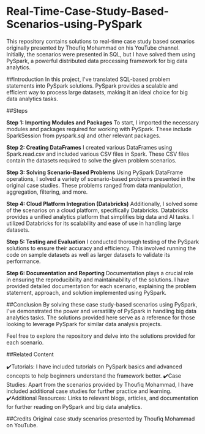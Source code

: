 # Real-Time-Case-Study-Based-Scenarios-using-PySpark
This repository contains solutions to real-time case study based scenarios originally presented by Thoufiq Mohammad on his YouTube channel. Initially, the scenarios were presented in SQL, but I have solved them using PySpark, a powerful distributed data processing framework for big data analytics.

##Introduction
In this project, I've translated SQL-based problem statements into PySpark solutions. PySpark provides a scalable and efficient way to process large datasets, making it an ideal choice for big data analytics tasks.

##Steps

**Step 1: Importing Modules and Packages**
To start, I imported the necessary modules and packages required for working with PySpark. These include SparkSession from pyspark.sql and other relevant packages.

**Step 2: Creating DataFrames**
I created various DataFrames using Spark.read.csv and included various CSV files in Spark. These CSV files contain the datasets required to solve the given problem scenarios.

**Step 3: Solving Scenario-Based Problems**
Using PySpark DataFrame operations, I solved a variety of scenario-based problems presented in the original case studies. These problems ranged from data manipulation, aggregation, filtering, and more.

**Step 4: Cloud Platform Integration (Databricks)**
Additionally, I solved some of the scenarios on a cloud platform, specifically Databricks. Databricks provides a unified analytics platform that simplifies big data and AI tasks. I utilized Databricks for its scalability and ease of use in handling large datasets.

**Step 5: Testing and Evaluation**
I conducted thorough testing of the PySpark solutions to ensure their accuracy and efficiency. This involved running the code on sample datasets as well as larger datasets to validate its performance.

**Step 6: Documentation and Reporting**
Documentation plays a crucial role in ensuring the reproducibility and maintainability of the solutions. I have provided detailed documentation for each scenario, explaining the problem statement, approach, and solution implemented using PySpark.

##Conclusion
By solving these case study-based scenarios using PySpark, I've demonstrated the power and versatility of PySpark in handling big data analytics tasks. The solutions provided here serve as a reference for those looking to leverage PySpark for similar data analysis projects.

Feel free to explore the repository and delve into the solutions provided for each scenario.

##Related Content

✔️Tutorials: I have included tutorials on PySpark basics and advanced concepts to help beginners understand the framework better.
✔️Case Studies: Apart from the scenarios provided by Thoufiq Mohammad, I have included additional case studies for further practice and learning.
✔️Additional Resources: Links to relevant blogs, articles, and documentation for further reading on PySpark and big data analytics.

##Credits
Original case study scenarios presented by Thoufiq Mohammad on YouTube.
